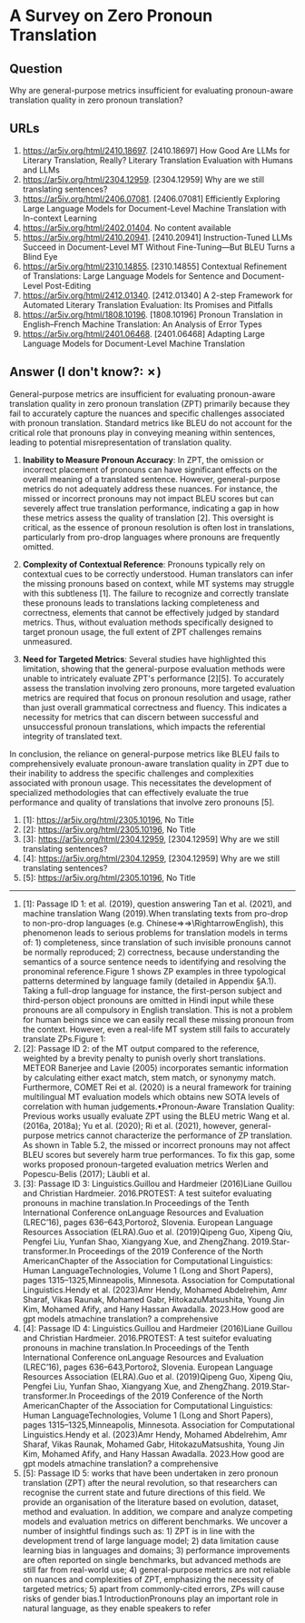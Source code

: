 # A Survey on Zero Pronoun Translation

## Question

Why are general-purpose metrics insufficient for evaluating pronoun-aware translation quality in zero pronoun translation?

## URLs

1. https://ar5iv.org/html/2410.18697. [2410.18697] How Good Are LLMs for Literary Translation, Really? Literary Translation Evaluation with Humans and LLMs
2. https://ar5iv.org/html/2304.12959. [2304.12959] Why are we still translating sentences?
3. https://ar5iv.org/html/2406.07081. [2406.07081] Efficiently Exploring Large Language Models for Document-Level Machine Translation with In-context Learning
4. https://ar5iv.org/html/2402.01404. No content available
5. https://ar5iv.org/html/2410.20941. [2410.20941] Instruction-Tuned LLMs Succeed in Document-Level MT Without Fine-Tuning—But BLEU Turns a Blind Eye
6. https://ar5iv.org/html/2310.14855. [2310.14855] Contextual Refinement of Translations: Large Language Models for Sentence and Document-Level Post-Editing
7. https://ar5iv.org/html/2412.01340. [2412.01340] A 2-step Framework for Automated Literary Translation Evaluation: Its Promises and Pitfalls
8. https://ar5iv.org/html/1808.10196. [1808.10196] Pronoun Translation in English–French Machine Translation: An Analysis of Error Types
9. https://ar5iv.org/html/2401.06468. [2401.06468] Adapting Large Language Models for Document-Level Machine Translation

## Answer (I don't know?: ✗)

General-purpose metrics are insufficient for evaluating pronoun-aware translation quality in zero pronoun translation (ZPT) primarily because they fail to accurately capture the nuances and specific challenges associated with pronoun translation. Standard metrics like BLEU do not account for the critical role that pronouns play in conveying meaning within sentences, leading to potential misrepresentation of translation quality.

1. **Inability to Measure Pronoun Accuracy**: In ZPT, the omission or incorrect placement of pronouns can have significant effects on the overall meaning of a translated sentence. However, general-purpose metrics do not adequately address these nuances. For instance, the missed or incorrect pronouns may not impact BLEU scores but can severely affect true translation performance, indicating a gap in how these metrics assess the quality of translation [2]. This oversight is critical, as the essence of pronoun resolution is often lost in translations, particularly from pro-drop languages where pronouns are frequently omitted.

2. **Complexity of Contextual Reference**: Pronouns typically rely on contextual cues to be correctly understood. Human translators can infer the missing pronouns based on context, while MT systems may struggle with this subtleness [1]. The failure to recognize and correctly translate these pronouns leads to translations lacking completeness and correctness, elements that cannot be effectively judged by standard metrics. Thus, without evaluation methods specifically designed to target pronoun usage, the full extent of ZPT challenges remains unmeasured.

3. **Need for Targeted Metrics**: Several studies have highlighted this limitation, showing that the general-purpose evaluation methods were unable to intricately evaluate ZPT's performance [2][5]. To accurately assess the translation involving zero pronouns, more targeted evaluation metrics are required that focus on pronoun resolution and usage, rather than just overall grammatical correctness and fluency. This indicates a necessity for metrics that can discern between successful and unsuccessful pronoun translations, which impacts the referential integrity of translated text.

In conclusion, the reliance on general-purpose metrics like BLEU fails to comprehensively evaluate pronoun-aware translation quality in ZPT due to their inability to address the specific challenges and complexities associated with pronoun usage. This necessitates the development of specialized methodologies that can effectively evaluate the true performance and quality of translations that involve zero pronouns [5].

1. [1]:  https://ar5iv.org/html/2305.10196, No Title
2. [2]:  https://ar5iv.org/html/2305.10196, No Title
3. [3]:  https://ar5iv.org/html/2304.12959, [2304.12959] Why are we still translating sentences?
4. [4]:  https://ar5iv.org/html/2304.12959, [2304.12959] Why are we still translating sentences?
5. [5]:  https://ar5iv.org/html/2305.10196, No Title
---
1. [1]:  Passage ID 1: et al. (2019), question answering Tan et al. (2021), and machine translation Wang (2019).When translating texts from pro-drop to non-pro-drop languages (e.g. Chinese⇒⇒\RightarrowEnglish), this phenomenon leads to serious problems for translation models in terms of: 1) completeness, since translation of such invisible pronouns cannot be normally reproduced; 2) correctness, because understanding the semantics of a source sentence needs to identifying and resolving the pronominal reference.Figure 1 shows ZP examples in three typological patterns determined by language family (detailed in Appendix §A.1). Taking a full-drop language for instance, the first-person subject and third-person object pronouns are omitted in Hindi input while these pronouns are all compulsory in English translation. This is not a problem for human beings since we can easily recall these missing pronoun from the context. However, even a real-life MT system still fails to accurately translate ZPs.Figure 1:
2. [2]:  Passage ID 2: of the MT output compared to the reference, weighted by a brevity penalty to punish overly short translations. METEOR Banerjee and Lavie (2005) incorporates semantic information by calculating either exact match, stem match, or synonymy match. Furthermore, COMET Rei et al. (2020) is a neural framework for training multilingual MT evaluation models which obtains new SOTA levels of correlation with human judgements.•Pronoun-Aware Translation Quality: Previous works usually evaluate ZPT using the BLEU metric Wang et al. (2016a, 2018a); Yu et al. (2020); Ri et al. (2021), however, general-purpose metrics cannot characterize the performance of ZP translation. As shown in Table 5.2, the missed or incorrect pronouns may not affect BLEU scores but severely harm true performances. To fix this gap, some works proposed pronoun-targeted evaluation metrics Werlen and Popescu-Belis (2017); Läubli et al.
3. [3]:  Passage ID 3: Linguistics.Guillou and Hardmeier (2016)Liane Guillou and Christian Hardmeier. 2016.PROTEST: A test suitefor evaluating pronouns in machine translation.In Proceedings of the Tenth International Conference onLanguage Resources and Evaluation (LREC’16), pages 636–643,Portorož, Slovenia. European Language Resources Association (ELRA).Guo et al. (2019)Qipeng Guo, Xipeng Qiu, Pengfei Liu, Yunfan Shao, Xiangyang Xue, and ZhengZhang. 2019.Star-transformer.In Proceedings of the 2019 Conference of the North AmericanChapter of the Association for Computational Linguistics: Human LanguageTechnologies, Volume 1 (Long and Short Papers), pages 1315–1325,Minneapolis, Minnesota. Association for Computational Linguistics.Hendy et al. (2023)Amr Hendy, Mohamed Abdelrehim, Amr Sharaf, Vikas Raunak, Mohamed Gabr, HitokazuMatsushita, Young Jin Kim, Mohamed Afify, and Hany Hassan Awadalla. 2023.How good are gpt models atmachine translation? a comprehensive
4. [4]:  Passage ID 4: Linguistics.Guillou and Hardmeier (2016)Liane Guillou and Christian Hardmeier. 2016.PROTEST: A test suitefor evaluating pronouns in machine translation.In Proceedings of the Tenth International Conference onLanguage Resources and Evaluation (LREC’16), pages 636–643,Portorož, Slovenia. European Language Resources Association (ELRA).Guo et al. (2019)Qipeng Guo, Xipeng Qiu, Pengfei Liu, Yunfan Shao, Xiangyang Xue, and ZhengZhang. 2019.Star-transformer.In Proceedings of the 2019 Conference of the North AmericanChapter of the Association for Computational Linguistics: Human LanguageTechnologies, Volume 1 (Long and Short Papers), pages 1315–1325,Minneapolis, Minnesota. Association for Computational Linguistics.Hendy et al. (2023)Amr Hendy, Mohamed Abdelrehim, Amr Sharaf, Vikas Raunak, Mohamed Gabr, HitokazuMatsushita, Young Jin Kim, Mohamed Afify, and Hany Hassan Awadalla. 2023.How good are gpt models atmachine translation? a comprehensive
5. [5]:  Passage ID 5: works that have been undertaken in zero pronoun translation (ZPT) after the neural revolution, so that researchers can recognise the current state and future directions of this field. We provide an organisation of the literature based on evolution, dataset, method and evaluation. In addition, we compare and analyze competing models and evaluation metrics on different benchmarks. We uncover a number of insightful findings such as: 1) ZPT is in line with the development trend of large language model; 2) data limitation cause learning bias in languages and domains; 3) performance improvements are often reported on single benchmarks, but advanced methods are still far from real-world use; 4) general-purpose metrics are not reliable on nuances and complexities of ZPT, emphasizing the necessity of targeted metrics; 5) apart from commonly-cited errors, ZPs will cause risks of gender bias.1 IntroductionPronouns play an important role in natural language, as they enable speakers to refer